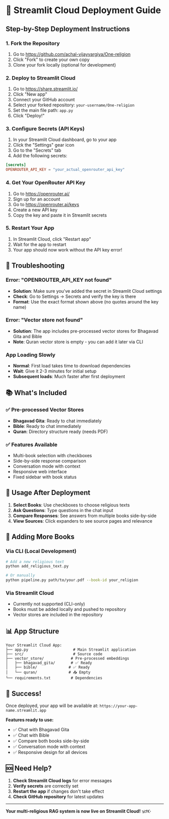 # 🚀 Streamlit Cloud Deployment Guide

## Step-by-Step Deployment Instructions

### 1. Fork the Repository
1. Go to https://github.com/achal-vijayvargiya/One-religion
2. Click "Fork" to create your own copy
3. Clone your fork locally (optional for development)

### 2. Deploy to Streamlit Cloud
1. Go to https://share.streamlit.io/
2. Click "New app"
3. Connect your GitHub account
4. Select your forked repository: `your-username/One-religion`
5. Set the main file path: `app.py`
6. Click "Deploy!"

### 3. Configure Secrets (API Keys)
1. In your Streamlit Cloud dashboard, go to your app
2. Click the "Settings" gear icon
3. Go to the "Secrets" tab
4. Add the following secrets:

```toml
[secrets]
OPENROUTER_API_KEY = "your_actual_openrouter_api_key"
```

### 4. Get Your OpenRouter API Key
1. Go to https://openrouter.ai/
2. Sign up for an account
3. Go to https://openrouter.ai/keys
4. Create a new API key
5. Copy the key and paste it in Streamlit secrets

### 5. Restart Your App
1. In Streamlit Cloud, click "Restart app"
2. Wait for the app to restart
3. Your app should now work without the API key error!

## 🔧 Troubleshooting

### Error: "OPENROUTER_API_KEY not found"
- **Solution**: Make sure you've added the secret in Streamlit Cloud settings
- **Check**: Go to Settings → Secrets and verify the key is there
- **Format**: Use the exact format shown above (no quotes around the key name)

### Error: "Vector store not found"
- **Solution**: The app includes pre-processed vector stores for Bhagavad Gita and Bible
- **Note**: Quran vector store is empty - you can add it later via CLI

### App Loading Slowly
- **Normal**: First load takes time to download dependencies
- **Wait**: Give it 2-3 minutes for initial setup
- **Subsequent loads**: Much faster after first deployment

## 📚 What's Included

### ✅ Pre-processed Vector Stores
- **Bhagavad Gita**: Ready to chat immediately
- **Bible**: Ready to chat immediately  
- **Quran**: Directory structure ready (needs PDF)

### ✅ Features Available
- Multi-book selection with checkboxes
- Side-by-side response comparison
- Conversation mode with context
- Responsive web interface
- Fixed sidebar with book status

## 🎯 Usage After Deployment

1. **Select Books**: Use checkboxes to choose religious texts
2. **Ask Questions**: Type questions in the chat input
3. **Compare Responses**: See answers from multiple books side-by-side
4. **View Sources**: Click expanders to see source pages and relevance

## 🔄 Adding More Books

### Via CLI (Local Development)
```bash
# Add a new religious text
python add_religious_text.py

# Or manually
python pipeline.py path/to/your.pdf --book-id your_religion
```

### Via Streamlit Cloud
- Currently not supported (CLI-only)
- Books must be added locally and pushed to repository
- Vector stores are included in the repository

## 📊 App Structure

```
Your Streamlit Cloud App:
├── app.py                    # Main Streamlit application
├── src/                      # Source code
├── vector_store/            # Pre-processed embeddings
│   ├── bhagavad_gita/       # ✅ Ready
│   ├── bible/              # ✅ Ready
│   └── quran/              # 📥 Empty
└── requirements.txt         # Dependencies
```

## 🎉 Success!

Once deployed, your app will be available at:
`https://your-app-name.streamlit.app`

**Features ready to use:**
- ✅ Chat with Bhagavad Gita
- ✅ Chat with Bible  
- ✅ Compare both books side-by-side
- ✅ Conversation mode with context
- ✅ Responsive design for all devices

## 🆘 Need Help?

1. **Check Streamlit Cloud logs** for error messages
2. **Verify secrets** are correctly set
3. **Restart the app** if changes don't take effect
4. **Check GitHub repository** for latest updates

---

**Your multi-religious RAG system is now live on Streamlit Cloud!** 🕉️✝️☪️
